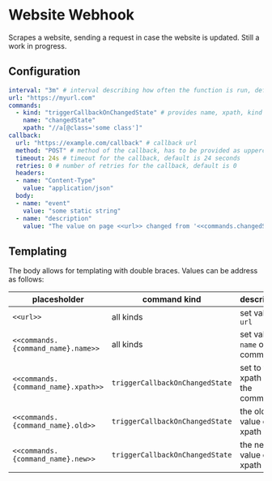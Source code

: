 # Website Webhook

Scrapes a website, sending a request in case the website is updated.
Still a work in progress.

## Configuration

```yaml
interval: "3m" # interval describing how often the function is run, default is every 3 minutes
url: "https://myurl.com"
commands:
  - kind: "triggerCallbackOnChangedState" # provides name, xpath, kind + old and new value for templating
    name: "changedState"
    xpath: "//a[@class='some class']"
callback:
  url: "https://example.com/callback" # callback url
  method: "POST" # method of the callback, has to be provided as uppercase string
  timeout: 24s # timeout for the callback, default is 24 seconds
  retries: 0 # number of retries for the callback, default is 0
  headers:
  - name: "Content-Type"
    value: "application/json"
  body:
  - name: "event"
    value: "some static string"
  - name: "description"
    value: "The value on page <<url>> changed from '<<commands.changedState.old>>' to '<<commands.changedState.new>>'"
```

## Templating

The body allows for templating with double braces. Values can be address as follows:

placesholder | command kind | description
----------- | ----------- | -----------
`<<url>>` | all kinds | set value in `url`
`<<commands.{command_name}.name>>` | all kinds | set value in `name` of the command
`<<commands.{command_name}.xpath>>` | `triggerCallbackOnChangedState` | set to the xpath of the command
`<<commands.{command_name}.old>>` | `triggerCallbackOnChangedState` | the old value of the xpath
`<<commands.{command_name}.new>>` | `triggerCallbackOnChangedState` | the new value of the xpath
